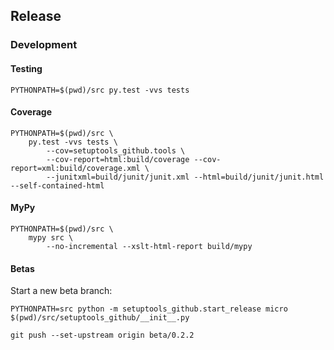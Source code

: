 ## Release

### Development

#### Testing
```
PYTHONPATH=$(pwd)/src py.test -vvs tests
```

#### Coverage
```
PYTHONPATH=$(pwd)/src \
    py.test -vvs tests \
        --cov=setuptools_github.tools \
        --cov-report=html:build/coverage --cov-report=xml:build/coverage.xml \
        --junitxml=build/junit/junit.xml --html=build/junit/junit.html --self-contained-html
```

#### MyPy
```
PYTHONPATH=$(pwd)/src \
    mypy src \
        --no-incremental --xslt-html-report build/mypy
```


#### Betas
Start a new beta branch:
```
PYTHONPATH=src python -m setuptools_github.start_release micro $(pwd)/src/setuptools_github/__init__.py

git push --set-upstream origin beta/0.2.2
```


